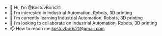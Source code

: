- 👋 Hi, I’m @KostovBoris21
- 👀 I’m interested in Industrial Automation, Robots, 3D printing
- 🌱 I’m currently learning Industrial Automation, Robots, 3D printing
- 💞️ I’m looking to collaborate on Industrial Automation, Robots, 3D printing
- 📫 How to reach me kostovboris21@gmail.com

<!---
KostovBoris21/KostovBoris21 is a ✨ special ✨ repository because its `README.md` (this file) appears on your GitHub profile.
You can click the Preview link to take a look at your changes.
--->
